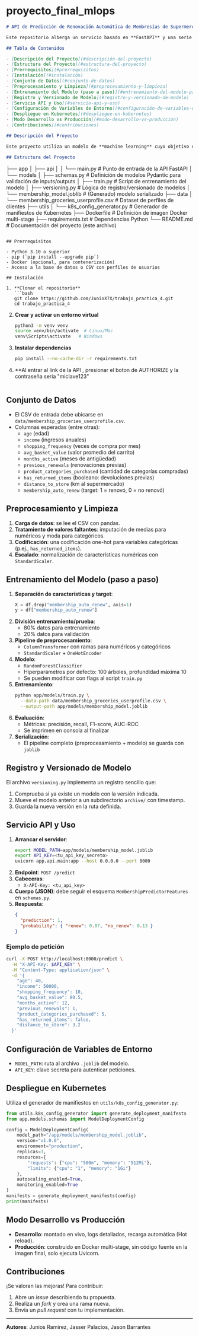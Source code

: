 # proyecto_final_mlops
```markdown
# API de Predicción de Renovación Automática de Membresías de Supermercado

Este repositorio alberga un servicio basado en **FastAPI** y una serie de utilidades para **entrenar**, **versionar** y **desplegar** un modelo de **machine learning** que predice si un cliente renovará automáticamente su membresía de supermercado.

## Tabla de Contenidos

- [Descripción del Proyecto](#descripción-del-proyecto)
- [Estructura del Proyecto](#estructura-del-proyecto)
- [Prerrequisitos](#prerrequisitos)
- [Instalación](#instalación)
- [Conjunto de Datos](#conjunto-de-datos)
- [Preprocesamiento y Limpieza](#preprocesamiento-y-limpieza)
- [Entrenamiento del Modelo (paso a paso)](#entrenamiento-del-modelo-paso-a-paso)
- [Registro y Versionado de Modelo](#registro-y-versionado-de-modelo)
- [Servicio API y Uso](#servicio-api-y-uso)
- [Configuración de Variables de Entorno](#configuración-de-variables-de-entorno)
- [Despliegue en Kubernetes](#despliegue-en-kubernetes)
- [Modo Desarrollo vs Producción](#modo-desarrollo-vs-producción)
- [Contribuciones](#contribuciones)

## Descripción del Proyecto

Este proyecto utiliza un modelo de **machine learning** cuyo objetivo es **predecir si un cliente renovará automáticamente su membresía de supermercado en su próxima facturación**. Para ello, el modelo calcula una probabilidad de renovación y emite una predicción binaria (0 = no renovará, 1 = renovará). Con esta información, las tiendas pueden anticipar el comportamiento de sus usuarios y diseñar campañas de retención más efectivas.

## Estructura del Proyecto

```
├── app
│   ├── api
│   │   └── main.py                # Punto de entrada de la API FastAPI
│   └── models
│       ├── schemas.py            # Definición de modelos Pydantic para validación de inputs/outputs
│       ├── train.py              # Script de entrenamiento del modelo
│       ├── versioning.py         # Lógica de registro/versionado de modelos
│       └── membership_model.joblib  # (Generado) modelo serializado
├── data
│   └── membership_groceries_userprofile.csv  # Dataset de perfiles de clientes
├── utils
│   └── k8s_config_generator.py  # Generador de manifiestos de Kubernetes
├── Dockerfile                   # Definición de imagen Docker multi-stage
├── requirements.txt             # Dependencias Python
└── README.md                    # Documentación del proyecto (este archivo)
```

## Prerrequisitos

- Python 3.10 o superior
- pip (`pip install --upgrade pip`)
- Docker (opcional, para contenerización)
- Acceso a la base de datos o CSV con perfiles de usuarios

## Instalación

1. **Clonar el repositorio**
   ```bash
   git clone https://github.com/JunioX7X/trabajo_practica_4.git
   cd trabajo_practica_4
   ```
2. **Crear y activar un entorno virtual**
   ```bash
   python3 -m venv venv
   source venv/bin/activate  # Linux/Mac
   venv\Scripts\activate   # Windows
   ```
3. **Instalar dependencias**
   ```bash
   pip install --no-cache-dir -r requirements.txt

4. **Al entrar al link de la API , presionar el boton de AUTHORIZE y la contraseña seria "miclave123"
   ```

## Conjunto de Datos

- El CSV de entrada debe ubicarse en `data/membership_groceries_userprofile.csv`.
- Columnas esperadas (entre otras):
  - `age` (edad)
  - `income` (ingresos anuales)
  - `shopping_frequency` (veces de compra por mes)
  - `avg_basket_value` (valor promedio del carrito)
  - `months_active` (meses de antigüedad)
  - `previous_renewals` (renovaciones previas)
  - `product_categories_purchased` (cantidad de categorías compradas)
  - `has_returned_items` (booleano: devoluciones previas)
  - `distance_to_store` (km al supermercado)
  - `membership_auto_renew` (target: 1 = renovó, 0 = no renovó)

## Preprocesamiento y Limpieza

1. **Carga de datos**: se lee el CSV con pandas.
2. **Tratamiento de valores faltantes**: imputación de medias para numéricos y moda para categóricos.
3. **Codificación**: una codificación one-hot para variables categóricas (p.ej., `has_returned_items`).
4. **Escalado**: normalización de características numéricas con `StandardScaler`.

## Entrenamiento del Modelo (paso a paso)

1. **Separación de características y target**:
   ```python
   X = df.drop("membership_auto_renew", axis=1)
   y = df["membership_auto_renew"]
   ```
2. **División entrenamiento/prueba**:
   - 80% datos para entrenamiento
   - 20% datos para validación
3. **Pipeline de preprocesamiento**:
   - `ColumnTransformer` con ramas para numéricos y categóricos
   - `StandardScaler` + `OneHotEncoder`
4. **Modelo**:
   - `RandomForestClassifier`
   - Hiperparámetros por defecto: 100 árboles, profundidad máxima 10
   - Se pueden modificar con flags al script `train.py`
5. **Entrenamiento**:
   ```bash
   python app/models/train.py \
     --data-path data/membership_groceries_userprofile.csv \
     --output-path app/models/membership_model.joblib
   ```
6. **Evaluación**:
   - Métricas: precisión, recall, F1-score, AUC-ROC
   - Se imprimen en consola al finalizar
7. **Serialización**:
   - El pipeline completo (preprocesamiento + modelo) se guarda con `joblib`

## Registro y Versionado de Modelo

El archivo `versioning.py` implementa un registro sencillo que:
1. Comprueba si ya existe un modelo con la versión indicada.
2. Mueve el modelo anterior a un subdirectorio `archive/` con timestamp.
3. Guarda la nueva versión en la ruta definida.

## Servicio API y Uso

1. **Arrancar el servidor**:
   ```bash
   export MODEL_PATH=app/models/membership_model.joblib
   export API_KEY=<tu_api_key_secreto>
   uvicorn app.api.main:app --host 0.0.0.0 --port 8000
   ```
2. **Endpoint**: `POST /predict`
3. **Cabeceras**:
   - `X-API-Key: <tu_api_key>`
4. **Cuerpo (JSON)**: debe seguir el esquema `MembershipPredictorFeatures` en `schemas.py`.
5. **Respuesta**:
   ```json
   {
     "prediction": 1,
     "probability": { "renew": 0.87, "no_renew": 0.13 }
   }
   ```

### Ejemplo de petición

```bash
curl -X POST http://localhost:8000/predict \
  -H "X-API-Key: $API_KEY" \
  -H "Content-Type: application/json" \
  -d '{
    "age": 40,
    "income": 50000,
    "shopping_frequency": 10,
    "avg_basket_value": 80.5,
    "months_active": 12,
    "previous_renewals": 1,
    "product_categories_purchased": 5,
    "has_returned_items": false,
    "distance_to_store": 3.2
  }'
```

## Configuración de Variables de Entorno

- `MODEL_PATH`: ruta al archivo `.joblib` del modelo.
- `API_KEY`: clave secreta para autenticar peticiones.

## Despliegue en Kubernetes

Utiliza el generador de manifiestos en `utils/k8s_config_generator.py`:

```python
from utils.k8s_config_generator import generate_deployment_manifests
from app.models.schemas import ModelDeploymentConfig

config = ModelDeploymentConfig(
    model_path="/app/models/membership_model.joblib",
    version="v1.0.0",
    environment="production",
    replicas=3,
    resources={
        "requests": {"cpu": "500m", "memory": "512Mi"},
        "limits": {"cpu": "1", "memory": "1Gi"}
    },
    autoscaling_enabled=True,
    monitoring_enabled=True
)
manifests = generate_deployment_manifests(config)
print(manifests)
```

## Modo Desarrollo vs Producción

- **Desarrollo**: montado en vivo, logs detallados, recarga automática (Hot reload).
- **Producción**: construido en Docker multi-stage, sin código fuente en la imagen final, solo ejecuta Uvicorn.

## Contribuciones

¡Se valoran las mejoras! Para contribuir:
1. Abre un *issue* describiendo tu propuesta.
2. Realiza un *fork* y crea una rama nueva.
3. Envía un *pull request* con tu implementación.

---

**Autores**: Junios Ramirez, Jasser Palacios, Jason Barrantes
```

